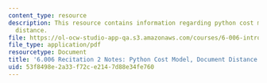 ```yaml
---
content_type: resource
description: This resource contains information regarding python cost model, document
  distance.
file: https://ol-ocw-studio-app-qa.s3.amazonaws.com/courses/6-006-introduction-to-algorithms-fall-2011/53f8498e2a33f72ce2147d88e34fe760_MIT6_006F11_rec02.pdf
file_type: application/pdf
resourcetype: Document
title: '6.006 Recitation 2 Notes: Python Cost Model, Document Distance'
uid: 53f8498e-2a33-f72c-e214-7d88e34fe760
---
```

